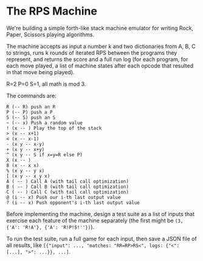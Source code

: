 # The RPS Machine

We're building a simple forth-like stack machine emulator for writing Rock, Paper, Scissors playing algorithms.

The machine accepts as input a number k and two dictionaries from A, B, C to strings, runs k rounds of iterated RPS between the programs they represent, and returns the score and a full run log (for each program, for each move played, a list of machine states after each opcode that resulted in that move being played).

R=2 P=0 S=1, all math is mod 3.

The commands are:

```
R (-- R) push an R
P (-- P) push a P
S (-- S) push an S
~ (-- x) Push a random value
! (x -- ) Play the top of the stack
> (x -- x+1)
< (x -- x-1)
- (x y -- x-y)
+ (x y -- x+y)
^ (x y -- S if x=y=R else P)
X (x -- )
8 (x -- x x)
% (x y -- y x)
[ (x y -- x y x)
A ( -- ) Call A (with tail call optimization)
B ( -- ) Call B (with tail call optimization)
C ( -- ) Call C (with tail call optimization)
@ (i -- x) Push our i-th last output value
? (i -- x) Push opponent's i-th last output value
```

Before implementing the machine, design a test suite as a list of inputs that exercise each feature of the machine separately (the first might be `(3, {'A': 'R!A'}, {'A': 'R!P!S!''})`).

To run the test suite, run a full game for each input, then save a JSON file of all results, like `[{"input": ..., "matches: "RR=RP>RS<", logs: {"<": [...], ">": ...}}, ...]`.